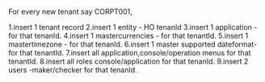 For every new tenant say CORPT001,

1.insert 1 tenant record
2.insert 1 entity - HO tenanId
3.insert 1 application - for that tenanId.
4.insert 1 mastercurrencies - for that tenantId.
5.insert 1 mastertimezone -  for that tenanId.
6.insert 1 master supported dateformat- for that tenantId.
7.insert all application,console/operation menus for that tenantId.
8.insert all roles console/application for that tenanId.
9.insert 2 users -maker/checker for that tenanId.